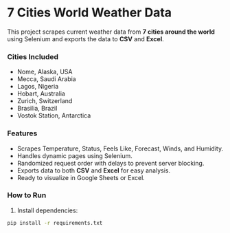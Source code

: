 # 7 Cities World Weather Data

This project scrapes current weather data from **7 cities around the world** using Selenium and exports the data to **CSV** and **Excel**.

### Cities Included
- Nome, Alaska, USA
- Mecca, Saudi Arabia
- Lagos, Nigeria
- Hobart, Australia
- Zurich, Switzerland
- Brasilia, Brazil
- Vostok Station, Antarctica

### Features
- Scrapes Temperature, Status, Feels Like, Forecast, Winds, and Humidity.
- Handles dynamic pages using Selenium.
- Randomized request order with delays to prevent server blocking.
- Exports data to both **CSV** and **Excel** for easy analysis.
- Ready to visualize in Google Sheets or Excel.

### How to Run
1. Install dependencies:
```bash
pip install -r requirements.txt

